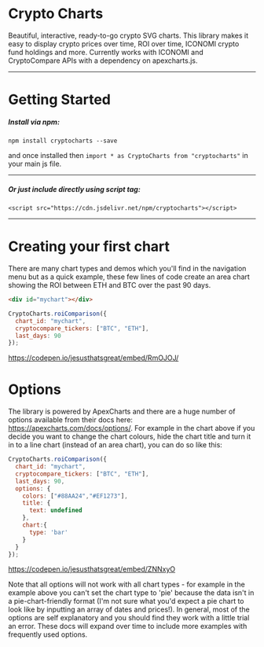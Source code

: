 # Crypto Charts

Beautiful, interactive, ready-to-go crypto SVG charts. This library makes it easy to display crypto prices over time, ROI over time, ICONOMI crypto fund holdings and more. Currently works with ICONOMI and CryptoCompare APIs with a dependency on apexcharts.js.

---

# Getting Started
##### Install via npm:

`npm install cryptocharts --save`

and once installed then `import * as CryptoCharts from "cryptocharts"` in your main js file.

---

##### Or just include directly using script tag:

`<script src="https://cdn.jsdelivr.net/npm/cryptocharts"></script>`

---
# Creating your first chart
There are many chart types and demos which you'll find in the navigation menu but as a quick example, these few lines of code create an area chart showing the ROI between ETH and BTC over the past 90 days.

```html
<div id="mychart"></div>
```
```js
CryptoCharts.roiComparison({
  chart_id: "mychart",
  cryptocompare_tickers: ["BTC", "ETH"],
  last_days: 90
});
```

https://codepen.io/jesusthatsgreat/embed/RmOJOJ/

# Options
The library is powered by ApexCharts and there are a huge number of options available from their docs here: https://apexcharts.com/docs/options/. For example in the chart above if you decide you want to change the chart colours, hide the chart title and turn it in to a line chart (instead of an area chart), you can do so like this:

```js
CryptoCharts.roiComparison({
  chart_id: "mychart",
  cryptocompare_tickers: ["BTC", "ETH"],
  last_days: 90,
  options: {
    colors: ["#88AA24","#EF1273"],
    title: {
      text: undefined
    },
    chart:{
      type: 'bar'
    }
  }
});
```

https://codepen.io/jesusthatsgreat/embed/ZNNxyO

Note that all options will not work with all chart types - for example in the example above you can't set the chart type to 'pie' because the data isn't in a pie-chart-friendly format (I'm not sure what you'd expect a pie chart to look like by inputting an array of dates and prices!). In general, most of the options are self explanatory and you should find they work with a little trial an error. These docs will expand over time to include more examples with frequently used options.
